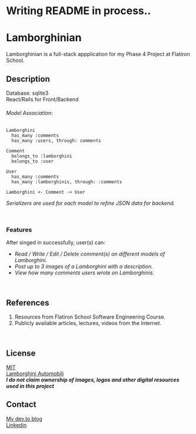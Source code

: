 # Writing README in process..

# Lamborghinian
Lamborghinian is a full-stack appplication for my Phase 4 Project at Flatiron School.
<br/>

## Description
Database: sqlite3
<br/>
React/Rails for Front/Backend
<br/>

###### Model Association:
```
Lamborghini 
  has_many :comments
  has_many :users, through: comments
  
Comment
  belongs_to :lamborghini
  belongs_to :user
  
User
  has_many :comments
  has_many :lamborghinis, through: :comments

Lamborghini <- Comment -> User
```
_Serializers are used for each model to refine JSON data for backend._

<br/>

### Features
After singed in successfully, user(s) can:
- _Read / Write / Edit / Delete comment(s) on different models of Lamborghini._
- _Post up to 3 images of a Lamborghini with a description._
- _View how many comments users wrote on Lamborghinis._
<br/>

## References
1. Resources from Flatiron School Software Engineering Course.
2. Publicly available articles, lectures, videos from the Internet.
<br/>

## License
[MIT](https://choosealicense.com/licenses/mit/)
<br/>
[Lamborghini Automobili](https://www.lamborghini.com/en-en)
<br/>
***I do not claim ownership of images, logos and other digital resources used in this project***
<br/>

## Contact
[My dev.to blog](https://dev.to/jmjkim)<br/>
[Linkedin](https://www.linkedin.com/in/jmjkim/)
